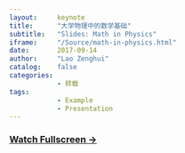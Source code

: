 ```yaml
---
layout:     keynote
title:      "大学物理中的数学基础"
subtitle:   "Slides: Math in Physics"
iframe:     "/Source/math-in-physics.html"
date:       2017-09-14
author:     "Lao Zenghui"
catalog:    false
categories: 
            - 转载
tags:
            - Example
            - Presentation
---
```



### [Watch Fullscreen →](/Source/math-in-physics.html)

